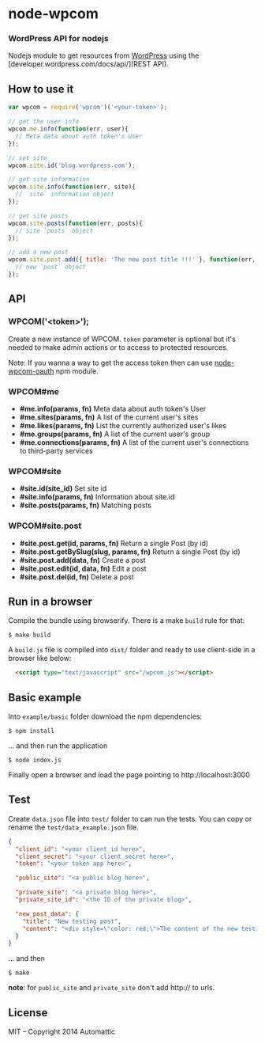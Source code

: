 # node-wpcom

### WordPress API for nodejs

  Nodejs module to get resources from [WordPress](http://www.wordpress.com) using the [developer.wordpress.com/docs/api/](REST API).

## How to use it

```js
var wpcom = require('wpcom')('<your-token>');

// get the user info
wpcom.me.info(function(err, user){
  // Meta data about auth token's User
});

// set site
wpcom.site.id('blog.wordpress.com');

// get site information
wpcom.site.info(function(err, site){
  // `site` information object
});

// get site posts
wpcom.site.posts(function(err, posts){
  // site `posts` object
});

// add a new post
wpcom.site.post.add({ title: 'The new post title !!!' }, function(err, post){
  // new `post` object
});
```

## API

### WPCOM('&lt;token&gt;');

Create a new instance of WPCOM. `token` parameter is optional but it's needed to
make admin actions or to access to protected resources.

Note: If you wanna a way to get the access token
then can use [node-wpcom-oauth](https://github.com/Automattic/node-wpcom-oauth) npm module.

### WPCOM#me

* **#me.info(params, fn)** Meta data about auth token's User
* **#me.sites(params, fn)** A list of the current user's sites
* **#me.likes(params, fn)** List the currently authorized user's likes
* **#me.groups(params, fn)** A list of the current user's group
* **#me.connections(params, fn)** A list of the current user's connections to third-party services

### WPCOM#site

* **#site.id(site_id)** Set site id
* **#site.info(params, fn)** Information about site.id
* **#site.posts(params, fn)** Matching posts

### WPCOM#site.post

* **#site.post.get(id, params, fn)** Return a single Post (by id)
* **#site.post.getBySlug(slug, params, fn)** Return a single Post (by id)
* **#site.post.add(data, fn)** Create a post
* **#site.post.edit(id, data, fn)** Edit a post
* **#site.post.del(id, fn)** Delete a post

## Run in a browser

Compile the bundle using browserify. There is a make `build` rule for that:

```cli
$ make build
```

A `build.js` file is compiled into `dist/` folder and ready to use client-side in a browser like below:

```html
  <script type="text/javascript" src="/wpcom.js"></script>
```

## Basic example

Into `example/basic` folder download the npm dependencies:

```cli
$ npm install
```

... and then run the application

```cli
$ node index.js
```

Finally open a browser and load the page pointing to http://localhost:3000

## Test

Create `data.json` file into `test/` folder to can run the tests. You can copy
or rename the `test/data_example.json` file.

```json
{
  "client_id": "<your client_id here>",
  "client_secret": "<your client_secret here>",
  "token": "<your token app here>",

  "public_site": "<a public blog here>",

  "private_site": "<a private blog here>",
  "private_site_id": "<the ID of the private blog>",

  "new_post_data": {
    "title": "New testing post",
    "content": "<div style=\"color: red;\">The content of the new testing post</div>"
  }
}

```

... and then

```cli
$ make
```

**note**: for `public_site` and `private_site` don't add http:// to urls.

## License

MIT – Copyright 2014 Automattic
